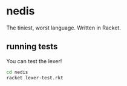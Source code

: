 # nedis

The tiniest, worst language. Written in Racket.

## running tests

You can test the lexer!

```sh
cd nedis
racket lexer-test.rkt
```
